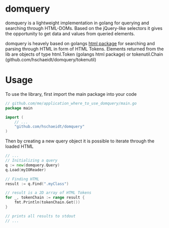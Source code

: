 # domquery

domquery is a lightweight implementation in golang for querying and searching through HTML-DOMs.
Based on the jQuery-like selectors it gives the opportunity to get data and values from queried elements.

domquery is heavely based on golangs [html package](https://godoc.org/golang.org/x/net/html) for searching and parsing through HTML in form of HTML Tokens.
Elements returned from the lib are objects of type html.Token (golangs html package) or tokenutil.Chain (github.com/hschaeidt/domquery/tokenutil)

# Usage

To use the library, first import the main package into your code

```go
// github.com/me/application_where_to_use_domquery/main.go
package main

import (
	// ...
	"github.com/hschaeidt/domquery"
)
```

Then by creating a new query object it is possible to iterate through the loaded HTML

```go
// ...
// Initializing a query
q := new(domquery.Query)
q.Load(myIOReader)

// Finding HTML
result := q.Find(".myClass")

// result is a 2D array of HTML Tokens
for _, tokenChain := range result {
	fmt.Println(tokenChain.Get())
}

// prints all results to stdout
// ...
```